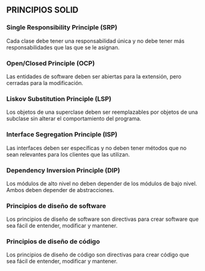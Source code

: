 ## PRINCIPIOS SOLID

### Single Responsibility Principle (SRP)

Cada clase debe tener una responsabilidad única y no debe tener más responsabilidades que las que se le asignan.

### Open/Closed Principle (OCP)

Las entidades de software deben ser abiertas para la extensión, pero cerradas para la modificación.

### Liskov Substitution Principle (LSP)

Los objetos de una superclase deben ser reemplazables por objetos de una subclase sin alterar el comportamiento del programa.

### Interface Segregation Principle (ISP)

Las interfaces deben ser específicas y no deben tener métodos que no sean relevantes para los clientes que las utilizan.

### Dependency Inversion Principle (DIP)

Los módulos de alto nivel no deben depender de los módulos de bajo nivel. Ambos deben depender de abstracciones.

### Principios de diseño de software

Los principios de diseño de software son directivas para crear software que sea fácil de entender, modificar y mantener.

### Principios de diseño de código

Los principios de diseño de código son directivas para crear código que sea fácil de entender, modificar y mantener.

